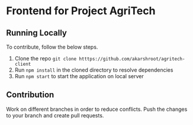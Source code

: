 # Frontend for Project AgriTech

## Running Locally
To contribute, follow the below steps.
1. Clone the repo `git clone htttps://github.com/akarshroot/agritech-client`
2. Run `npm install` in the cloned directory to resolve dependencies
3. Run `npm start` to start the application on local server

## Contribution 
Work on different branches in order to reduce conflicts. Push the changes to your branch and create pull requests.